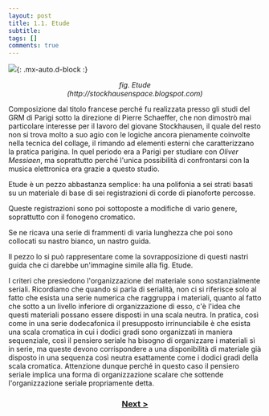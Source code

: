 ```yaml
---
layout: post
title: 1.1. Etude
subtitle:
tags: []
comments: true
---
```


![](https://velitch.github.io/velitch/assets/img/learn/analisi_composizioni_stockhausen/fig.10_etude.jpg){: .mx-auto.d-block :}
<p style="text-align:center"><i>fig. Etude<br>
(http://stockhausenspace.blogspot.com)</i></p>

Composizione dal titolo francese perché fu realizzata presso gli studi del GRM di Parigi sotto la
direzione di Pierre Schaeffer, che non dimostrò mai particolare interesse per il lavoro del giovane
Stockhausen, il quale del resto non si trova molto a suo agio con le logiche ancora pienamente
coinvolte nella tecnica del collage, il rimando ad elementi esterni che caratterizzano la pratica
parigina. In quel periodo era a Parigi per studiare con _Oliver Messiaen_, ma soprattutto perché
l'unica possibilità di confrontarsi con la musica elettronica era grazie a questo studio.

Etude è un pezzo abbastanza semplice: ha una polifonia a sei strati basati su un materiale di base di
sei registrazioni di corde di pianoforte percosse.

Queste registrazioni sono poi sottoposte a modifiche di vario genere, soprattutto con il fonogeno
cromatico.

Se ne ricava una serie di frammenti di varia lunghezza che poi sono collocati su nastro bianco, un
nastro guida.

Il pezzo lo si può rappresentare come la sovrapposizione di questi nastri guida che ci darebbe
un'immagine simile alla fig. Etude.

I criteri che presiedono l'organizzazione del materiale sono sostanzialmente seriali. Ricordiamo che
quando si parla di serialità, non ci si riferisce solo al fatto che esista una serie numerica che
raggruppa i materiali, quanto al fatto che sotto a un livello inferiore di organizzazione di esso, c'è
l'idea che questi materiali possano essere disposti in una scala neutra. In pratica, così come in una
serie dodecafonica il presupposto irrinunciabile è che esista una scala cromatica in cui i dodici gradi
sono organizzati in maniera sequenziale, così il pensiero seriale ha bisogno di organizzare i
materiali sì in serie, ma queste devono corrispondere a una disponibilità di materiale già disposto in
una sequenza così neutra esattamente come i dodici gradi della scala cromatica.
Attenzione dunque perché in questo caso il pensiero seriale implica una forma di organizzazione
scalare che sottende l'organizzazione seriale propriamente detta.

<h3 style="text-align:center">
<a href="https://velitch.github.io/velitch/2021-11-02-02_00_il_concetto_di_pregiudizio/">Next ></a></h3>
